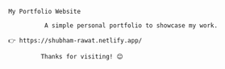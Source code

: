 
        My Portfolio Website  
 
                  A simple personal portfolio to showcase my work. 

        👉 https://shubham-rawat.netlify.app/

                 Thanks for visiting! 😊
